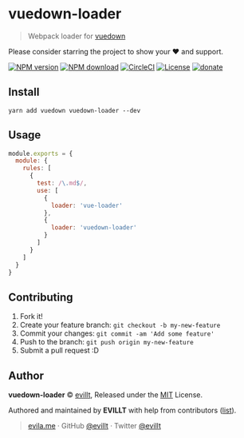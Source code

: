 # vuedown-loader

> Webpack loader for [vuedown](https://github.com/evillt/vuedown)

Please consider starring the project to show your ❤️ and support.

[![NPM version](https://badgen.net/npm/v/vuedown-loader?icon=npm)](https://npmjs.com/package/vuedown-loader)
[![NPM download](https://badgen.net/npm/dm/vuedown-loader?icon=npm)](https://npmjs.com/package/vuedown-loader)
[![CircleCI](https://badgen.net/circleci/github/evillt/vuedown-loader?icon=circleci)](https://circleci.com/gh/evillt/vuedown-loader/tree/master)
[![License](https://badgen.net/npm/license/vuedown-loader)](./LICENSE)
[![donate](https://badgen.net/badge/support%20me/donate/f2a)](https://donate.evila.me)

## Install

```console
yarn add vuedown vuedown-loader --dev
```

## Usage

```js
module.exports = {
  module: {
    rules: [
      {
        test: /\.md$/,
        use: [
          {
            loader: 'vue-loader'
          },
          {
            loader: 'vuedown-loader'
          }
        ]
      }
    ]
  }
}
```

## Contributing

1. Fork it!
2. Create your feature branch: `git checkout -b my-new-feature`
3. Commit your changes: `git commit -am 'Add some feature'`
4. Push to the branch: `git push origin my-new-feature`
5. Submit a pull request :D

## Author

**vuedown-loader** © [evillt](https://github.com/evillt), Released under the [MIT](./LICENSE) License.

Authored and maintained by **EVILLT** with help from contributors ([list](https://github.com/evillt/vuedown-loader/contributors)).

> [evila.me](https://evila.me) · GitHub [@evillt](https://github.com/evillt) · Twitter [@evillt](https://twitter.com/evillt)

